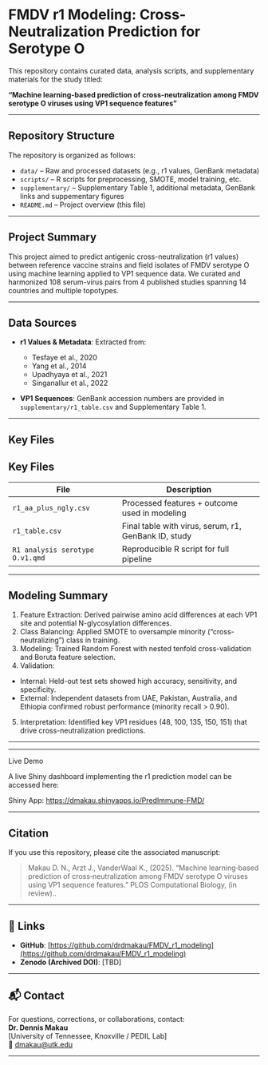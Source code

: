 # FMDV r1 Modeling: Cross-Neutralization Prediction for Serotype O

This repository contains curated data, analysis scripts, and supplementary materials for the study titled:

**“Machine learning-based prediction of cross-neutralization among FMDV serotype O viruses using VP1 sequence features”**

---

## Repository Structure
The repository is organized as follows:

- `data/` – Raw and processed datasets (e.g., r1 values, GenBank metadata)
- `scripts/` – R scripts for preprocessing, SMOTE, model training, etc.
- `supplementary/` – Supplementary Table 1, additional metadata, GenBank links and suppementary figures
- `README.md` – Project overview (this file)
---

## Project Summary

This project aimed to predict antigenic cross-neutralization (r1 values) between reference vaccine strains and field isolates of FMDV serotype O using machine learning applied to VP1 sequence data. We curated and harmonized 108 serum-virus pairs from 4 published studies spanning 14 countries and multiple topotypes.

---

## Data Sources

- **r1 Values & Metadata**: Extracted from:
  - Tesfaye et al., 2020
  - Yang et al., 2014
  - Upadhyaya et al., 2021
  - Singanallur et al., 2022

- **VP1 Sequences**: GenBank accession numbers are provided in `supplementary/r1_table.csv` and Supplementary Table 1.

---

## Key Files

## Key Files

| File                   | Description                                  |
|------------------------|----------------------------------------------|
| `r1_aa_plus_ngly.csv`  | Processed features + outcome used in modeling |
| `r1_table.csv`         | Final table with virus, serum, r1, GenBank ID, study |
| `R1 analysis serotype O.v1.qmd`     | Reproducible R script for full pipeline      |

---

## Modeling Summary

1. Feature Extraction: Derived pairwise amino acid differences at each VP1 site and potential N-glycosylation differences.
2. Class Balancing: Applied SMOTE to oversample minority (“cross-neutralizing”) class in training.
3. Modeling: Trained Random Forest with nested tenfold cross-validation and Boruta feature selection.
4. Validation:
  * Internal: Held-out test sets showed high accuracy, sensitivity, and specificity.
  * External: Independent datasets from UAE, Pakistan, Australia, and Ethiopia confirmed robust performance (minority recall > 0.90).
5. Interpretation: Identified key VP1 residues (48, 100, 135, 150, 151) that drive cross-neutralization predictions.

---

---
Live Demo

A live Shiny dashboard implementing the r1 prediction model can be accessed here:

Shiny App: https://dmakau.shinyapps.io/PredImmune-FMD/

---
## Citation

If you use this repository, please cite the associated manuscript:

> Makau D. N., Arzt J., VanderWaal K., (2025). “Machine learning‑based prediction of cross‑neutralization among FMDV serotype O viruses using VP1 sequence features.” PLOS Computational Biology, (in review)..

---

## 🔗 Links

- **GitHub**: [https://github.com/drdmakau/FMDV_r1_modeling](https://github.com/drdmakau/FMDV_r1_modeling)
- **Zenodo (Archived DOI)**: [TBD]

---

## 📬 Contact

For questions, corrections, or collaborations, contact:  
**Dr. Dennis Makau**  
[University of Tennessee, Knoxville / PEDIL Lab]  
📧 [dmakau@utk.edu](mailto:dmakau@utk.edu)

---
